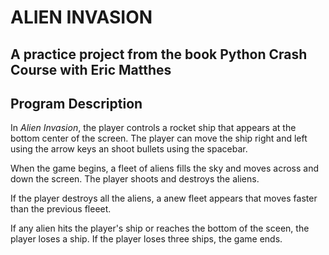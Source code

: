 # ALIEN INVASION

## A practice project from the book Python Crash Course with Eric Matthes

## Program Description

In _Alien Invasion_, the player controls a rocket ship that appears at the bottom center of the screen. The player can move the ship right and left using the arrow keys an shoot bullets using the spacebar.

When the game begins, a fleet of aliens fills the sky and moves across and down the screen. The player shoots and destroys the aliens. 

If the player destroys all the aliens, a anew fleet appears that moves faster than the previous fleeet. 

If any alien hits the player's ship or reaches the bottom of the sceen, the player loses a ship. If the player loses three ships, the game ends.